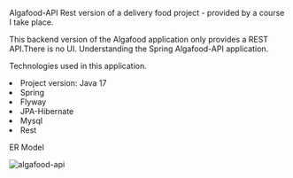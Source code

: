 Algafood-API
Rest version of a delivery food project - provided by a course I take place.

This backend version of the Algafood application only provides a REST API.There is no UI.
Understanding the Spring Algafood-API application.

Technologies used in this application.
<li> Project version: Java 17</li>
<li>Spring</li>
<li>Flyway</li>
<li>JPA-Hibernate</li>
<li>Mysql</li>
<li>Rest</li>

ER Model

![algafood-api](https://user-images.githubusercontent.com/3721252/174405525-13227d3b-d142-4b8a-b7be-ec2b4811c4ac.png)




